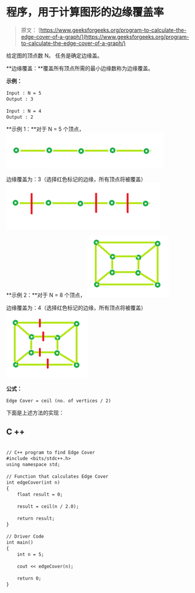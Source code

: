 # 程序，用于计算图形的边缘覆盖率

> 原文： [https://www.geeksforgeeks.org/program-to-calculate-the-edge-cover-of-a-graph/](https://www.geeksforgeeks.org/program-to-calculate-the-edge-cover-of-a-graph/)

给定图的顶点数 N。 任务是确定边缘盖。

**边缘覆盖：**覆盖所有顶点所需的最小边缘数称为边缘覆盖。

**示例：**

```
Input : N = 5
Output : 3

Input : N = 4
Output : 2

```

**示例 1：**对于 N = 5 个顶点，
![](img/41fcfa7d1b208d11a0deb6a893ad0599.png)

边缘覆盖为：3（选择红色标记的边缘，所有顶点将被覆盖）
![](img/c0aa0a293716b998a60b5adddc1f14c3.png)

**示例 2：**对于 N = 8 个顶点，
![](img/8a1f62204fc8eb5cbddfe454b3330719.png)

边缘覆盖为：4（选择红色标记的边缘，所有顶点将被覆盖）
![](img/7b76e855860e79d7073da80d196b3b3b.png)

**公式：**

```
Edge Cover = ceil (no. of vertices / 2)

```

下面是上述方法的实现：

## C ++

```

// C++ program to find Edge Cover 
#include <bits/stdc++.h> 
using namespace std; 

// Function that calculates Edge Cover 
int edgeCover(int n) 
{ 
    float result = 0; 

    result = ceil(n / 2.0); 

    return result; 
} 

// Driver Code 
int main() 
{ 
    int n = 5; 

    cout << edgeCover(n); 

    return 0; 
} 

```